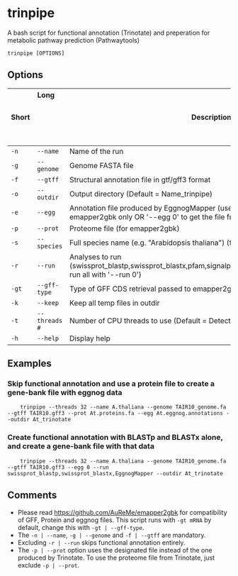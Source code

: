 # trinpipe
A bash script for functional annotation (Trinotate) and preperation for metabolic pathway prediction (Pathwaytools)

```
trinpipe [OPTIONS]
```

## Options
| Short     | Long &nbsp; &nbsp; &nbsp; &nbsp; &nbsp; &nbsp; &nbsp; &nbsp; &nbsp; &nbsp; &nbsp; &nbsp; &nbsp; &nbsp; &nbsp; &nbsp; &nbsp; &nbsp; &nbsp; &nbsp; &nbsp; &nbsp; &nbsp; &nbsp; &nbsp; &nbsp; &nbsp; &nbsp; &nbsp; &nbsp; &nbsp; &nbsp; &nbsp;     | Description     |
| ------------- | ------------- | -------- |
| `-n`          | `--name`         | Name of the run  |
| `-g`         | `--genome`         | Genome FASTA file  |
| `-f`          | `--gtff`         | Structural annotation file in gtf/gff3 format  |
| `-o`          | `--outdir`         | Output directory (Default = Name_trinpipe)  |
| `-e`          | `--egg`         | Annotation file produced by EggnogMapper (use '--egg path_to_file' for emapper2gbk only OR '--egg 0' to get the file from trinpipe)  |
| `-p`          | `--prot`         | Proteome file (for emapper2gbk)  |
| `-s`          | `--species`         | Full species name (e.g. \"Arabidopsis thaliana\") (for egg2gbk)  |
| `-r`          | `--run`         | Analyses to run (swissprot_blastp,swissprot_blastx,pfam,signalp6,tmhmmv2,infernal,EggnogMapper; run all with '--run 0')  |
| `-gt`          | `--gff-type`         | Type of GFF CDS retrieval passed to emapper2gbk (see README)  |
| `-k`          | `--keep`         | Keep all temp files in outdir  |
| `-t`           | `--threads #`        | Number of CPU threads to use (Default = Detected processors or 1)  |
| `-h`           | `--help`       | Display help  |


## Examples

### Skip functional annotation and use a protein file to create a gene-bank file with eggnog data
```
	trinpipe --threads 32 --name A.thaliana --genome TAIR10_genome.fa --gtff TAIR10.gff3 --prot At.proteins.fa --egg At.eggnog.annotations --outdir At_trinotate
```
### Create functional annotation with BLASTp and BLASTx alone, and create a gene-bank file with that data
```
	trinpipe --threads 32 --name A.thaliana --genome TAIR10_genome.fa --gtff TAIR10.gff3 --egg 0 --run swissprot_blastp,swissprot_blastx,EggnogMapper --outdir At_trinotate
```

## Comments
- Please read https://github.com/AuReMe/emapper2gbk for compatibility of GFF, Protein and eggnog files. This script runs with `-gt mRNA` by default, change this with `-gt | --gff-type`.
- The `-n | --name`, `-g | --genome` and `-f | --gtff` are mandatory.
- Excluding `-r | --run` skips functional annotation entirely.
- The `-p | --prot` option uses the designated file instead of the one produced by Trinotate. To use the proteome file from Trinotate, just exclude `-p | --prot`.
